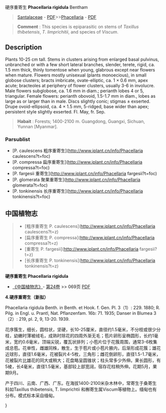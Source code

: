 硬序重寄生 **Phacellaria rigidula** Bentham

> [Santalaceae](http://www.iplant.cn/info/Santalaceae?t=foc) - [PDF](http://www.iplant.cn/foc/pdf/Santalaceae.pdf)>>[Phacellaria](http://www.iplant.cn/info/Phacellaria?t=foc) - [PDF](http://www.iplant.cn/foc/pdf/Phacellaria.pdf)

> **Comment** : 
> This species is epiparasitic on stems of *Taxillus* *thibetensis*, *T*. *limprichitii*, and species of *Viscum*.

## Description

Plants 10-25 cm tall. Stems in clusters arising from enlarged basal pulvinus, unbranched or with a few short lateral branches, slender, terete, rigid, ca. 1.5 mm thick, thinly tomentose when young, glabrous except near flowers when mature. Flowers mostly unisexual (plants monoecious), in small globose clusters; bracts imbricate, ovate-elliptic, ca. 1 × 0.6 mm, apex acute; bracteoles at periphery of flower clusters, usually 3-6 in involucre. Male flowers subglobose, ca. 1.6 mm in diam.; perianth lobes 4 or 5, triangular. Female flowers: perianth obovoid, 1.5-1.7 mm in diam., lobes as large as or larger than in male. Discs slightly conic; stigmas ± exserted. Drupe ovoid-ellipsoid, ca. 4 × 1.5 mm, 5-ridged, base wider than apex; persistent style slightly exserted. Fl. May, fr. Sep.

> **Habait** : 
> Forests; 1400-2100 m. Guangdong, Guangxi, Sichuan, Yunnan [Myanmar].

### Parsublist

* [P.  caulescens  粗序重寄生](http://www.iplant.cn/info/Phacellaria caulescens?t=foc)
* [P.  compressa  扁序重寄生](http://www.iplant.cn/info/Phacellaria compressa?t=foc)
* [P.  fargesii  重寄生](http://www.iplant.cn/info/Phacellaria fargesii?t=foc)
* [P.  glomerata  聚果重寄生](http://www.iplant.cn/info/Phacellaria glomerata?t=foc)
* [P.  tonkinensis  长序重寄生](http://www.iplant.cn/info/Phacellaria tonkinensis?t=foc)

## 中国植物志

> * [粗序重寄生  P.  caulescens](http://www.iplant.cn/info/Phacellaria caulescens?t=z)
> * [扁序重寄生  P.  compressa](http://www.iplant.cn/info/Phacellaria compressa?t=z)
> * [重寄生  P.  fargesii](http://www.iplant.cn/info/Phacellaria fargesii?t=z)
> * [长序重寄生  P.  tonkinensis](http://www.iplant.cn/info/Phacellaria tonkinensis?t=z)

**硬序重寄生 Phacellaria rigidula**

* [《中国植物志》](http://www.iplant.cn/frps)- [第24卷](http://www.iplant.cn/frps/vol/24) >> 069页 [PDF](http://www.iplant.cn/frps/pdf/24/069.pdf)

**4.硬序重寄生（新拟）**

Phacellaria rigidula Benth. in Benth. et Hook. f. Gen. Pl. 3（1）: 229. 1880; R. Pilg. in Engl. u. Prantl, Nat. Pflanzenfam. 16b: 71. 1935; Danser in Blumea 3（2）: 219, pl. 2, 9, 13-20. 1939.

花序簇生，细长，圆柱状，坚硬，长10-25厘米，直径约1.5毫米，不分枝或很少分枝，幼嫩时薄被绒毛，成熟时除花的四周外渐无毛；苞片卵形呈椭圆形，长约1毫米，宽约0.6毫米，顶端尖锐，覆瓦状排列；小苞片位于花簇周围，通常3-6枚集成总苞。花单性，雌雄同株，散生，生于苞片或小苞片腋内，后渐形成花簇；雄花近球形，直径1.6毫米，花被裂片4-5枚，三角形；雌花倒卵形，直径1.5-1.7毫米，花被裂片比雄花的同大或稍大；花盘略呈圆锥状；柱头常多少外伸。果长圆形，有5棱，长4毫米，直径1.5毫米，基部较上部宽阔，宿存花柱稍外伸。花期5月，果期9月。

产于四川、云南、广西、广东。在海拔1400-2100米杂木林中，常寄生于桑寄生科如Taxillus thibetensis, T. limprichtii 和槲寄生属Viscum等植物上。缅甸也有分布。模式标本采自缅甸。

}